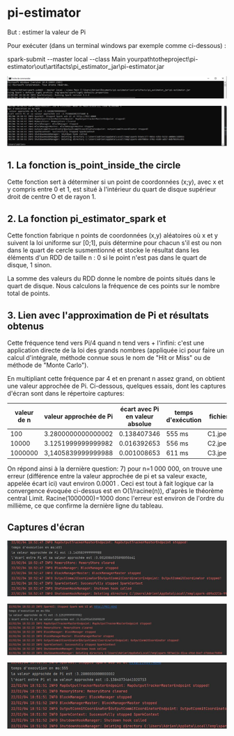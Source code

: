 # pi-estimator

But : estimer la valeur de Pi

Pour exécuter (dans un terminal windows par exemple comme ci-dessous) : 

spark-submit --master local --class Main yourpathtotheproject\pi-estimator\out\artifacts\pi_estimator_jar\pi-estimator.jar



![](captures\wincmd1.JPG)  

![](captures\wincmd2.JPG)  


## 1. La fonction is_point_inside_the circle

Cette fonction sert à déterminer si un point de coordonnées (x;y), avec x et y compris entre 0 et 1, est situé à 
l'intérieur du quart de disque supérieur droit de centre O et de rayon 1.

## 2. La fonction pi_estimator_spark et

Cette fonction fabrique n points de coordonnées (x,y) aléatoires où x et y
suivent la loi uniforme sur [0;1], puis détermine pour chacun s'il est ou non dans le quart de cercle susmentionné et
stocke le résultat dans les éléments d'un RDD de taille n : 0 si le point n'est pas dans le quart de disque, 1 sinon.

La somme des valeurs du RDD donne le nombre de points situés dans le quart de disque. 
Nous calculons la fréquence de ces points sur le nombre total de points.

## 3. Lien avec l'approximation de Pi et résultats obtenus

Cette fréquence tend vers Pi/4 quand n tend vers + l'infini: c'est une
application directe de la loi des grands nombres (appliquée ici pour faire un calcul d'intégrale, méthode connue
sous le nom de "Hit or Miss" ou de méthode de "Monte Carlo").

En multipliant cette fréquence par 4 et en prenant n assez grand, on obtient une valeur approchée de Pi. Ci-dessous, 
quelques essais, dont les captures d'écran sont dans le répertoire captures:

|valeur de n|valeur approchée de Pi| écart avec Pi en valeur absolue|temps d'exécution| fichier |
|-----------|----------------------|--------------------------------|-----------------|---------|
|100        |3.2800000000000002    |0.138407346                     |555 ms           |C1.jpeg  |
|10000      |3.1251999999999982    |0.016392653                     |556 ms           |C2.jpeg  |
|1000000    |3,1405839999999988    |0.001008653                     |611 ms           |C3.jpeg  |


On répond ainsi à la dernière question:
7) pour n=1 000 000, on trouve une erreur (différence entre la valeur approchée de pi et sa valeur exacte, appelée écart
ici) vaut environ 0.0001 . Ceci est tout à fait logique car la convergence évoquée ci-dessus est en O(1/racine(n)),
d'après le théorème central Limit. 
Racine(1000000)=1000 donc l'erreur est environ de l'ordre du millième, ce que confirme 
la dernière ligne du tableau.

## Captures d'écran

![](captures\C3.JPG)  

![](captures\C2.JPG)  

![](captures\C1.JPG)  
